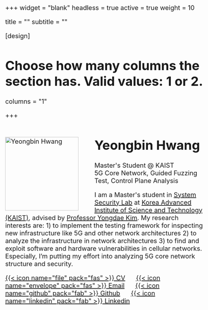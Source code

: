 +++
widget = "blank"
headless = true
active = true
weight = 10

title = ""
subtitle = ""

[design]
  # Choose how many columns the section has. Valid values: 1 or 2.
  columns = "1"

+++

<style>

body{
  font-size: 15pt;
  margin-left: 12%;
  margin-right: 12%;
}

img {
    float: left;
    width:230px;
    margin-right: 50px;
    margin-top: 35px;
    margin-bottom: 10px;
}

@media only screen and (max-width: 768px) {
 img {
   float: middle;
   width: 100%; 
 } 
 body {
  font-size: 12pt;
  /* text-align:center; */
  margin-left: 0%;
  margin-right: 0%;
 }
}

</style>

<img src="uploads/yeongbin_profile.jpg" alt="Yeongbin Hwang">

# **Yeongbin Hwang**

Master's Student @ KAIST \
5G Core Network, Guided Fuzzing Test, Control Plane Analysis

I am a Master's student in <u>[System Security Lab](https://www.syssec.kr/)</u> at <u>[Korea Advanced Institute of Science and Technology (KAIST)](https://www.kaist.ac.kr/en/)</u>, advised by <u>[Professor Yongdae Kim](https://syssec.kaist.ac.kr/~yongdaek/)</u>. My research interests are: 1) to implement the testing framework for inspecting new infrastructure like 5G and other network architectures 2) to analyze the infrastructure in network architectures 3) to find and exploit software and hardware vulnerabilities in cellular networks. Especially, I’m putting my effort into analyzing 5G core network structure and security.

[{{< icon name="file" pack="fas" >}} CV](uploads/yeongbin-hwang.pdf) &nbsp;&nbsp;&nbsp;&nbsp; [{{< icon name="envelope" pack="fas" >}} Email](mailto:hyb3565800@gmail.com) &nbsp;&nbsp;&nbsp;&nbsp; [{{< icon name="github" pack="fab" >}} Github](https://github.com/yeongbin-hwang) &nbsp;&nbsp;&nbsp;&nbsp; [{{< icon name="linkedin" pack="fab" >}} Linkedin](https://www.linkedin.com/in/yeongbin)
